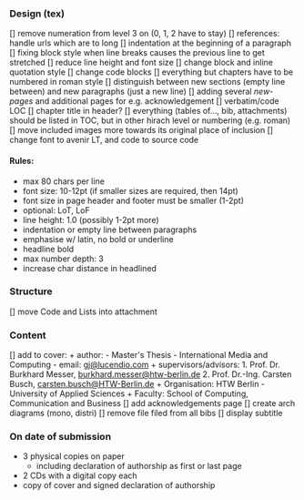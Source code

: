 
### Design (tex)

[]   remove numeration from level 3 on (0, 1, 2 have to stay)
[]   references: handle urls which are to long
[]   indentation at the beginning of a paragraph
[]   fixing block style when line breaks causes the previous line to get stretched
[]   reduce line height and font size
[]   change block and inline quotation style
[]   change code blocks
[]   everything but chapters have to be numbered in roman style
[]   distinguish between new sections (empty line between) and new paragraphs (just a new line)
[]   adding several *new-pages* and additional pages for e.g. acknowledgement 
[]   verbatim/code LOC
[]   chapter title in header?
[]   everything (tables of..., bib, attachments) should be listed in TOC, but in other hirach level
     or numbering (e.g. roman)
[]   move included images more towards its original place of inclusion
[]   change font to avenir LT, and code to source code


#### Rules:
+   max 80 chars per line
+   font size: 10-12pt (if smaller sizes are required, then 14pt)
+   font size in page header and footer must be smaller (1-2pt)
+   optional: LoT, LoF
+   line height: 1.0 (possibly 1-2pt more)
+   indentation or empty line between paragraphs
+   emphasise w/ latin, no bold or underline
+   headline bold
+   max number depth: 3
+   increase char distance in headlined 
     
     
### Structure

[]   move Code and Lists into attachment


### Content

[]   add to cover:
     +  author:
            -   Master's Thesis - International Media and Computing
            -   email: gj@lucendio.com
     +  supervisors/advisors:
            1.  Prof. Dr. Burkhard Messer, burkhard.messer@htw-berlin.de
            2.  Prof. Dr.-Ing. Carsten Busch, carsten.busch@HTW-Berlin.de
     +  Organisation: HTW Berlin - University of Applied Sciences
     +  Faculty: School of Computing, Communication and Business
[]   add acknowledgements page
[]   create arch diagrams (mono, distri)
[]   remove file filed from all bibs
[]   display subtitle


### On date of submission

+   3 physical copies on paper
    -   including declaration of authorship as first or last page
+   2 CDs with a digital copy each
+   copy of cover and signed declaration of authorship
